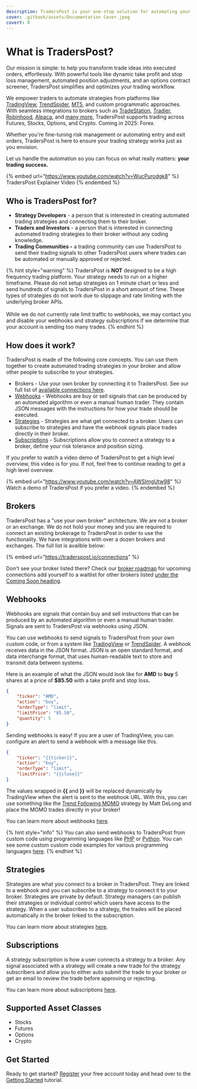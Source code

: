 ```yaml
---
description: TradersPost is your one-stop solution for automating your trading strategies.
cover: .gitbook/assets/Documentation Cover.jpeg
coverY: 0
---
```


# What is TradersPost?

Our mission is simple: to help you transform trade ideas into executed orders, effortlessly. With powerful tools like dynamic take profit and stop loss management, automated position adjustments, and an options contract screener, TradersPost simplifies and optimizes your trading workflow.

We empower traders to automate strategies from platforms like [TradingView](learn/tradingview.md), [TrendSpider](learn/trend-spider.md), [MT5](learn/metatrader-5.md), and custom programmatic approaches. With seamless integrations to brokers such as [TradeStation](core-concepts/brokers/tradestation.md), [Tradier](core-concepts/brokers/tradier.md), [Robinhood](core-concepts/brokers/robinhood.md), [Alpaca](core-concepts/brokers/alpaca.md), and [many more](https://traderspost.io/connections), TradersPost supports trading across Futures, Stocks, Options, and Crypto. Coming in 2025: Forex.

Whether you're fine-tuning risk management or automating entry and exit orders, TradersPost is here to ensure your trading strategy works just as you envision.

Let us handle the automation so you can focus on what really matters: **your trading success.**

{% embed url="https://www.youtube.com/watch?v=WucPurodgk8" %}
TradersPost Explainer Video
{% endembed %}

## Who is TradersPost for?

* **Strategy Developers** - a person that is interested in creating automated trading strategies and connecting them to their broker.
* **Traders and Investors** - a person that is interested in connecting automated trading strategies to their broker without any coding knowledge.
* **Trading Communities -** a trading community can use TradersPost to send their trading signals to other TradersPost users where trades can be automated or manually approved or rejected.

{% hint style="warning" %}
TradersPost is **NOT** designed to be a high frequency trading platform. Your strategy needs to run on a higher timeframe. Please do not setup strategies on 1 minute chart or less and send hundreds of signals to TradersPost in a short amount of time. These types of strategies do not work due to slippage and rate limiting with the underlying broker APIs.\
\
While we do not currently rate limit traffic to webhooks, we may contact you and disable your webhooks and strategy subscriptions if we determine that your account is sending too many trades.
{% endhint %}

## How does it work?

TradersPost is made of the following core concepts. You can use them together to create automated trading strategies in your broker and allow other people to subscribe to your strategies.

* Brokers - Use your own broker by connecting it to TradersPost. See our full list of [available connections here](https://traderspost.io/connections).
* [Webhooks](./#webhooks) - Webhooks are buy or sell signals that can be produced by an automated algorithm or even a manual human trader. They contain JSON messages with the instructions for how your trade should be executed.
* [Strategies](./#strategies) - Strategies are what get connected to a broker. Users can subscribe to strategies and have the webhook signals place trades directly in their broker.
* [Subscriptions](./#subscriptions) - Subscriptions allow you to connect a strategy to a broker, define your risk tolerance and position sizing.

If you prefer to watch a video demo of TradersPost to get a high level overview, this video is for you. If not, feel free to continue reading to get a high level overview.

{% embed url="https://www.youtube.com/watch?v=AWSImgUtw98" %}
Watch a demo of TradersPost if you prefer a video.
{% endembed %}

## Brokers

TradersPost has a "use your own broker" architecture. We are not a broker or an exchange. We do not hold your money and you are required to connect an existing brokerage to TradersPost in order to use the functionality. We have integrations with over a dozen brokers and exchanges. The full list is availble below:

{% embed url="https://traderspost.io/connections" %}

Don't see your broker listed there? Check our [broker roadmap](core-concepts/brokers/broker-roadmap/) for upcoming connections add yourself to a waitlist for other brokers listed [under the Coming Soon heading](https://traderspost.io/connections).

## Webhooks

Webhooks are signals that contain buy and sell instructions that can be produced by an automated algorithm or even a manual human trader. Signals are sent to TradersPost via webhooks using JSON.

You can use webhooks to send signals to TradersPost from your own custom code, or from a system like [TradingView](https://www.tradingview.com/?offer_id=10\&aff_id=26514) or [TrendSpider](https://trendspider.com/?_go=traderspost). A webhook receives data in the JSON format. JSON is an open standard format, and data interchange format, that uses human-readable text to store and transmit data between systems.

Here is an example of what the JSON would look like for **AMD** to **buy** 5 shares at a price of **$85.50** with a take profit and stop los&#x73;**.**

```json
{
    "ticker": "AMD",
    "action": "buy",
    "orderType": "limit",
    "limitPrice": "85.50",
    "quantity": 5
}
```

Sending webhooks is easy! If you are a user of TradingView, you can configure an alert to send a webhook with a message like this.

```json
{
    "ticker": "{{ticker}}",
    "action": "buy",
    "orderType": "limit",
    "limitPrice": "{{close}}"
}
```

The values wrapped in **\{{** and **\}}** will be replaced dynamically by TradingView when the alert is sent to the webhook URL. With this, you can use something like the [Trend Following MOMO](https://www.tradingview.com/script/Jrw5Qegy-Trend-Following-MOMO/?offer_id=10\&aff_id=26514) strategy by Matt DeLong and place the MOMO trades directly in your broker!

You can learn more about webhooks [here](core-concepts/webhooks.md).

{% hint style="info" %}
You can also send webhooks to TradersPost from custom code using programming languages like [PHP](https://php.net) or [Python](https://www.python.org). You can see some custom custom code examples for various programming languages [here](learn/custom-code-examples.md).
{% endhint %}

## Strategies

Strategies are what you connect to a broker in TradersPost. They are linked to a webhook and you can subscribe to a strategy to connect it to your broker. Strategies are private by default. Strategy managers can publish their strategies or individual control which users have access to the strategy. When a user subscribes to a strategy, the trades will be placed automatically in the broker linked to the subscription.

You can learn more about strategies [here](core-concepts/strategies.md).

## Subscriptions

A strategy subscription is how a user connects a strategy to a broker. Any signal associated with a strategy will create a new trade for the strategy subscribers and allow you to either auto submit the trade to your broker or get an email to review the trade before approving or rejecting.

You can learn more about subscriptions [here](core-concepts/subscriptions.md).

## Supported Asset Classes

* Stocks
* Futures
* Options
* Crypto

## Get Started

Ready to get started? [Register](https://traderspost.io/register) your free account today and head over to the [Getting Started](getting-started.md) tutorial.
